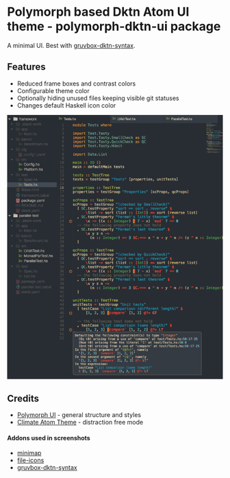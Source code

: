 # Polymorph based Dktn Atom UI theme - polymorph-dktn-ui package

A minimal UI. Best with [gruvbox-dktn-syntax](https://github.com/dktn/gruvbox-dktn-syntax).

## Features

* Reduced frame boxes and contrast colors
* Configurable theme color
* Optionally hiding unused files keeping visible git statuses
* Changes default Haskell icon color

![](./dktn-theme.png)

## Credits

* [Polymorph UI](https://atom.io/themes/polymorph-ui) - general structure and styles
* [Climate Atom Theme](https://atom.io/themes/climate-ui) - distraction free mode

#### Addons used in screenshots
* [minimap](https://atom.io/packages/minimap)
* [file-icons](https://atom.io/packages/file-icons)
* [gruvbox-dktn-syntax](https://github.com/dktn/gruvbox-dktn-syntax)
